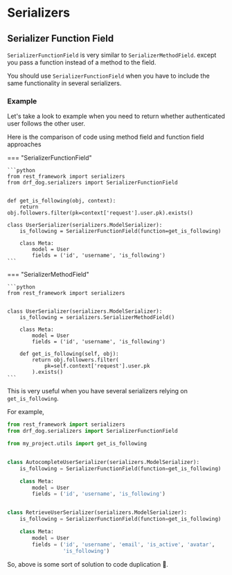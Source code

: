 # Serializers

## Serializer Function Field

`SerializerFunctionField` is very similar to `SerializerMethodField`. except
you pass a function instead of a method to the field.

You should use `SerializerFunctionField` when you have to include the same 
functionality in several serializers.

### Example

Let's take a look to example when you need to return whether
authenticated user follows the other user.

Here is the comparison of code using method field and function field approaches

=== "SerializerFunctionField"

    ```python
    from rest_framework import serializers
    from drf_dog.serializers import SerializerFunctionField
    
    
    def get_is_following(obj, context):
        return obj.followers.filter(pk=context['request'].user.pk).exists()
    
    class UserSerializer(serializers.ModelSerializer):
        is_following = SerializerFunctionField(function=get_is_following)
    
        class Meta:
            model = User
            fields = ('id', 'username', 'is_following')
    ```

=== "SerializerMethodField"

    ```python
    from rest_framework import serializers
    
    
    class UserSerializer(serializers.ModelSerializer):
        is_following = serializers.SerializerMethodField()
    
        class Meta:
            model = User
            fields = ('id', 'username', 'is_following')
    
        def get_is_following(self, obj):
            return obj.followers.filter(
                pk=self.context['request'].user.pk
            ).exists()
    ```

This is very useful when you have several serializers relying on `get_is_following`.

For example,

```python
from rest_framework import serializers
from drf_dog.serializers import SerializerFunctionField

from my_project.utils import get_is_following


class AutocompleteUserSerializer(serializers.ModelSerializer):
    is_following = SerializerFunctionField(function=get_is_following)

    class Meta:
        model = User
        fields = ('id', 'username', 'is_following')


class RetrieveUserSerializer(serializers.ModelSerializer):
    is_following = SerializerFunctionField(function=get_is_following)

    class Meta:
        model = User
        fields = ('id', 'username', 'email', 'is_active', 'avatar', 
                  'is_following')
```

So, above is some sort of solution to code duplication :tada:.
